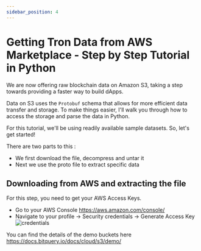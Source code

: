 ```yaml
---
sidebar_position: 4
---
```


# Getting Tron Data from AWS Marketplace - Step by Step Tutorial in Python

We are now offering raw blockchain data on Amazon S3, taking a step towards providing a faster way to build dApps.

Data on S3 uses the `Protobuf` schema that allows for more efficient data transfer and storage. To make things easier, I'll walk you through how to access the storage and parse the data in Python.

For this tutorial, we'll be using readily available sample datasets. So, let's get started!

There are two parts to this : 

- We first download the file, decompress and untar it
- Next we use the proto file to extract specific data

## Downloading from AWS and extracting the file

For this step, you need to get your AWS Access Keys.

- Go to your AWS Console https://aws.amazon.com/console/
- Navigate to your profile -> Security credentials -> Generate Access Key
  ![credentials](/img/aws/aws_cred.png)

You can find the details of the demo buckets here https://docs.bitquery.io/docs/cloud/s3/demo/


